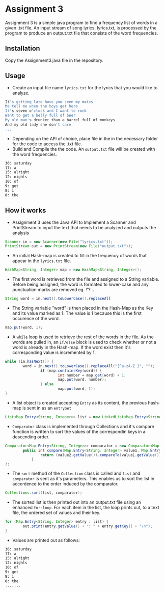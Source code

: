 # Assignment 3

Assignment 3 is a simple java program to find a frequency list of words in a given .txt file.  An input stream of song lyrics, lyrics.txt, is processed by the program to produce an output.txt file that consists of the word frequencies. 

## Installation

Copy the Assignment3.java file in the repository. 

## Usage

* Create an input file name ```lyrics.txt``` for the lyrics that you would like to analyze.
```bash
It's getting late have you seen my mates
Ma tell me when the boys get here
It's seven o'clock and I want to rock
Want to get a belly full of beer
My old man's drunker than a barrel full of monkeys
And my old lady she don't care
...
```
* Depending on the API of choice, place file in the in the necessary folder for the code to access the .txt file.
* Build and Compile the the code.  An ```output.txt``` file will be created with the word frequencies.
```bash
36: saturday
17: a
15: alright
12: nights
10: of
9: get
8: i
8: the
```


## How it works
* Assignment 3 uses the Java API to Implement a Scanner and PrintStream to input the text that needs to be analyzed and outputs the analysis
```java
Scanner in = new Scanner(new File("lyrics.txt"));
PrintStream out = new PrintStream(new File("output.txt"));
```
* An initial Hash-map is created to fill in the frequency of words that appear in the ```lyrics.txt``` file.
```java
HashMap<String, Integer> map = new HashMap<String, Integer>();
```
* The first word is retrieved from the file and assigned to a String variable.  Before being assigned, the word is formated to lower-case and any punctuation marks are removed eg. !'?...
```java
String word = in.next().toLowerCase().replaceAll
```
* The String variable "word" is then placed in the Hash-Map as the Key and its value marked as 1.  The value is 1 because this is the first occurence of the word.
```java
map.put(word, 1);
```
* A ```while``` loop is used to retrieve the rest of the words in the file.  As the words are pulled in, an ```if/else``` block is used to check whether or not a word is already in the Hash-map.  If the word exist then it's corresponding value is incremented by 1.
```java
while (in.hasNext()) {
        word = in.next().toLowerCase().replaceAll("[^a-zA-Z ]", "");
                if (map.containsKey(word)) {
                        int number = map.get(word) + 1;
                        map.put(word, number); 
                } else
                        map.put(word, 1); 
}
```
* A list object is created accepting ``Entry`` as its content, the previous hash-map is sent in as an ```entrySet```
```java
List<Map.Entry<String, Integer>> list = new LinkedList<Map.Entry<String, Integer>>(map.entrySet());
```
* ```Comparator``` class is implemented through Collections and it's compare function is written to sort the values of the correspondin keys in a descending order.
```java
Comparator<Map.Entry<String, Integer>> comparator = new Comparator<Map.Entry<String, Integer>>() {
        public int compare(Map.Entry<String, Integer> value1, Map.Entry<String, Integer> value2) {
                return (value2.getValue()).compareTo(value1.getValue());
            }
};
```
* The ```sort``` method of the ```Collection``` class is called and ```list``` and ```comparator``` is sent as it's parameters.  This enables us to sort the list in accordence to the order induced by the comparator.
```java
Collections.sort(list, comparator);
```
* The sorted list is then printed out into an output.txt file using an enhanced ```for-loop```.  For each item in the list, the loop prints out, to a text file, the ordered set of values and their key.
```java
for (Map.Entry<String, Integer> entry : list) {
        out.print(entry.getValue() + ": " + entry.getKey() + "\n");
}
```

* Values are printed out as follows:
```bash
36: saturday
17: a
15: alright
12: nights
10: of
9: get
8: i
8: the
.......
```











